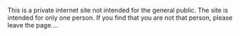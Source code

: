 This is a private internet site not intended for the general public. The site is intended for only one person. If you find that you are not that person, please leave the page....

